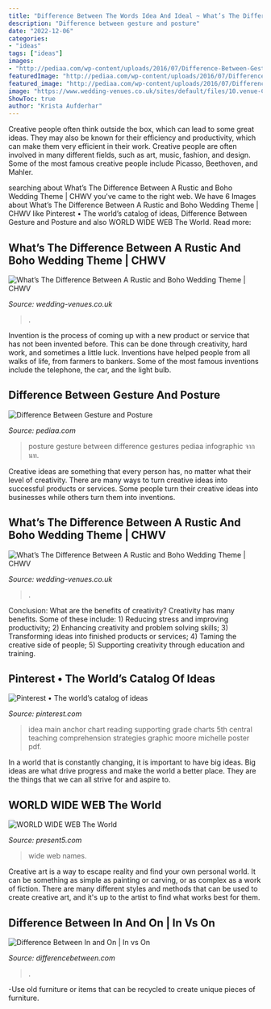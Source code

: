 ```yaml
---
title: "Difference Between The Words Idea And Ideal ~ What’s The Difference Between A Rustic And Boho Wedding Theme"
description: "Difference between gesture and posture"
date: "2022-12-06"
categories:
- "ideas"
tags: ["ideas"]
images:
- "http://pediaa.com/wp-content/uploads/2016/07/Difference-Between-Gesture-and-Posture-infographic.jpg"
featuredImage: "http://pediaa.com/wp-content/uploads/2016/07/Difference-Between-Gesture-and-Posture-infographic.jpg"
featured_image: "http://pediaa.com/wp-content/uploads/2016/07/Difference-Between-Gesture-and-Posture-infographic.jpg"
image: "https://www.wedding-venues.co.uk/sites/default/files/10.venue-ChasingMomentsPhotog-difference-between-rustic-boho-theme.jpg"
ShowToc: true
author: "Krista Aufderhar"
---
```



Creative people often think outside the box, which can lead to some great ideas. They may also be known for their efficiency and productivity, which can make them very efficient in their work. Creative people are often involved in many different fields, such as art, music, fashion, and design. Some of the most famous creative people include Picasso, Beethoven, and Mahler.

	

		
searching about What’s The Difference Between A Rustic and Boho Wedding Theme | CHWV you've came to the right web. We have 6 Images about What’s The Difference Between A Rustic and Boho Wedding Theme | CHWV like Pinterest • The world’s catalog of ideas, Difference Between Gesture and Posture and also WORLD WIDE WEB The World. Read more:
		
    
## What’s The Difference Between A Rustic And Boho Wedding Theme | CHWV

<img loading=lazy src="https://www.wedding-venues.co.uk/sites/default/files/5.centrepiece-studiosomething-difference-between-rustic-boho-theme.jpg" onerror="this.onerror=null;this.src='https://tse3.mm.bing.net/th?id=OIP.5gxFjFBFCkY_OExCB8TnOQHaLH&amp;pid=15.1';" alt="What’s The Difference Between A Rustic and Boho Wedding Theme | CHWV">

_Source: wedding-venues.co.uk_

>. 

	

Invention is the process of coming up with a new product or service that has not been invented before. This can be done through creativity, hard work, and sometimes a little luck. Inventions have helped people from all walks of life, from farmers to bankers. Some of the most famous inventions include the telephone, the car, and the light bulb.

    
## Difference Between Gesture And Posture

<img loading=lazy src="http://pediaa.com/wp-content/uploads/2016/07/Difference-Between-Gesture-and-Posture-infographic.jpg" onerror="this.onerror=null;this.src='https://tse1.mm.bing.net/th?id=OIP.luovhWhKbXPBdq0owXZBIwHaKu&amp;pid=15.1';" alt="Difference Between Gesture and Posture">

_Source: pediaa.com_

>posture gesture between difference gestures pediaa infographic จาก นท. 

	

Creative ideas are something that every person has, no matter what their level of creativity. There are many ways to turn creative ideas into successful products or services. Some people turn their creative ideas into businesses while others turn them into inventions.

    
## What’s The Difference Between A Rustic And Boho Wedding Theme | CHWV

<img loading=lazy src="https://www.wedding-venues.co.uk/sites/default/files/10.venue-ChasingMomentsPhotog-difference-between-rustic-boho-theme.jpg" onerror="this.onerror=null;this.src='https://tse2.mm.bing.net/th?id=OIP.GUsJNoOVbEmhaTWco8zfPAHaLH&amp;pid=15.1';" alt="What’s The Difference Between A Rustic and Boho Wedding Theme | CHWV">

_Source: wedding-venues.co.uk_

>. 

	

Conclusion: What are the benefits of creativity?
Creativity has many benefits. Some of these include: 1) Reducing stress and improving productivity; 2) Enhancing creativity and problem solving skills; 3) Transforming ideas into finished products or services; 4) Taming the creative side of people; 5) Supporting creativity through education and training.

    
## Pinterest • The World’s Catalog Of Ideas

<img loading=lazy src="https://s-media-cache-ak0.pinimg.com/736x/39/96/9f/39969f3e7ac5276b54d149ee71b2e631.jpg" onerror="this.onerror=null;this.src='https://tse3.mm.bing.net/th?id=OIP.iRv8scCSq8BLTIpkupw97QHaJ6&amp;pid=15.1';" alt="Pinterest • The world’s catalog of ideas">

_Source: pinterest.com_

>idea main anchor chart reading supporting grade charts 5th central teaching comprehension strategies graphic moore michelle poster pdf. 

	

In a world that is constantly changing, it is important to have big ideas. Big ideas are what drive progress and make the world a better place. They are the things that we can all strive for and aspire to.

    
## WORLD WIDE WEB The World

<img loading=lazy src="https://present5.com/presentation/109565381_222875335/image-13.jpg" onerror="this.onerror=null;this.src='https://tse2.mm.bing.net/th?id=OIP.o60kRPUNfPfQZEcA8Bia2AHaFj&amp;pid=15.1';" alt="WORLD WIDE WEB The World">

_Source: present5.com_

>wide web names. 

	

Creative art is a way to escape reality and find your own personal world. It can be something as simple as painting or carving, or as complex as a work of fiction. There are many different styles and methods that can be used to create creative art, and it's up to the artist to find what works best for them.

    
## Difference Between In And On | In Vs On

<img loading=lazy src="https://www.differencebetween.com/wp-content/uploads/2011/01/Difference-Between-In-and-On-Comparison-Summary.jpg" onerror="this.onerror=null;this.src='https://tse4.mm.bing.net/th?id=OIP.t1HFw46OdlZMc5ekgrBDMQHaDr&amp;pid=15.1';" alt="Difference Between In and On | In vs On">

_Source: differencebetween.com_

>. 

	

-Use old furniture or items that can be recycled to create unique pieces of furniture.

